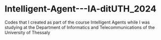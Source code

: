 # Intelligent-Agent---IA-ditUTH_2024
Codes that I created as part of the course Intelligent Agents while I was studying at the Department of Informatics and Telecommunications of the University of Thessaly
